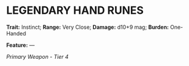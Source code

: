 # LEGENDARY HAND RUNES

**Trait:** Instinct; **Range:** Very Close; **Damage:** d10+9 mag; **Burden:** One-Handed

**Feature:** —

*Primary Weapon - Tier 4*